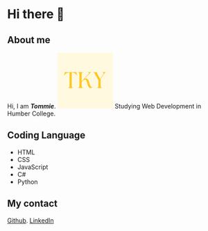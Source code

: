 # Hi there 👋

<!--
**TommieTKY/TommieTKY** is a ✨ _special_ ✨ repository because its `README.md` (this file) appears on your GitHub profile.

Here are some ideas to get you started:
-->

## About me

Hi, I am **_Tommie_**. ![logo](logo.png)
Studying Web Development in Humber College.

## Coding Language

- HTML
- CSS
- JavaScript
- C#
- Python

## My contact

[Github](https://github.com/TommieTKY).
[LinkedIn](https://www.linkedin.com/in/tommie-tong-89a4a7211/)
